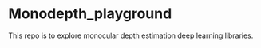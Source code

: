# Monodepth_playground
This repo is to explore monocular depth estimation deep learning libraries. 
